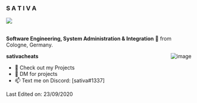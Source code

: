 <h3 title="hehehe"> S A T I V A</h3>


<img src="https://komarev.com/ghpvc/?username=ZamranxD&color=blueviolet" align="left">



<br />
<br />

**Software Engineering, System Administration & Integration** 🚀 from Cologne, Germany.


  <img align="right" alt="image" src="https://cdn.icon-icons.com/icons2/1852/PNG/512/iconfinder-server2-4417099_116631.png" />

**sativacheats**
- 💼 Check out my Projects
- 💬 DM for projects
- 📫 Text me on Discord: [sativa#1337]

Last Edited on: 23/09/2020

